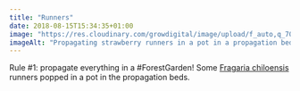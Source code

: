 ```yaml
---
title: "Runners"
date: 2018-08-15T15:34:35+01:00
image: "https://res.cloudinary.com/growdigital/image/upload/f_auto,q_70,w_736/v1544304722/strawberry-44048653541.jpg"
imageAlt: "Propagating strawberry runners in a pot in a propagation bed"
---
```


Rule #1: propagate everything in a #ForestGarden! Some [Fragaria chiloensis](https://pfaf.org/user/Plant.aspx?LatinName=Fragaria+chiloensis) runners popped in a pot in the propagation beds.
